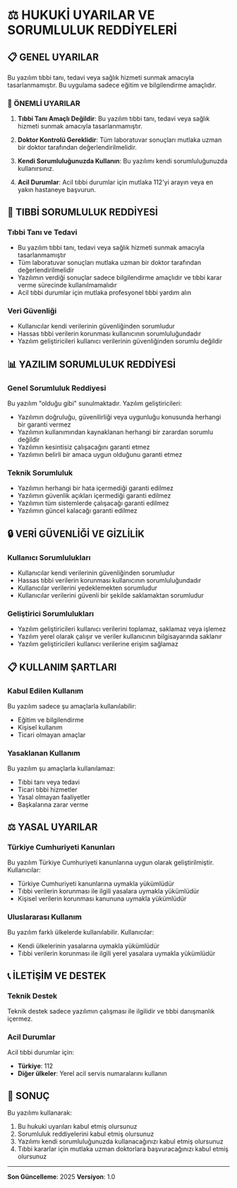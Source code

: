 # ⚖️ HUKUKİ UYARILAR VE SORUMLULUK REDDİYELERİ

## 📋 GENEL UYARILAR

Bu yazılım tıbbi tanı, tedavi veya sağlık hizmeti sunmak amacıyla tasarlanmamıştır. Bu uygulama sadece eğitim ve bilgilendirme amaçlıdır.

### 🚨 ÖNEMLİ UYARILAR

1. **Tıbbi Tanı Amaçlı Değildir**: Bu yazılım tıbbi tanı, tedavi veya sağlık hizmeti sunmak amacıyla tasarlanmamıştır.

2. **Doktor Kontrolü Gereklidir**: Tüm laboratuvar sonuçları mutlaka uzman bir doktor tarafından değerlendirilmelidir.

3. **Kendi Sorumluluğunuzda Kullanın**: Bu yazılımı kendi sorumluluğunuzda kullanırsınız.

4. **Acil Durumlar**: Acil tıbbi durumlar için mutlaka 112'yi arayın veya en yakın hastaneye başvurun.

## 🏥 TIBBİ SORUMLULUK REDDİYESİ

### Tıbbi Tanı ve Tedavi

- Bu yazılım tıbbi tanı, tedavi veya sağlık hizmeti sunmak amacıyla tasarlanmamıştır
- Tüm laboratuvar sonuçları mutlaka uzman bir doktor tarafından değerlendirilmelidir
- Yazılımın verdiği sonuçlar sadece bilgilendirme amaçlıdır ve tıbbi karar verme sürecinde kullanılmamalıdır
- Acil tıbbi durumlar için mutlaka profesyonel tıbbi yardım alın

### Veri Güvenliği

- Kullanıcılar kendi verilerinin güvenliğinden sorumludur
- Hassas tıbbi verilerin korunması kullanıcının sorumluluğundadır
- Yazılım geliştiricileri kullanıcı verilerinin güvenliğinden sorumlu değildir

## 📊 YAZILIM SORUMLULUK REDDİYESİ

### Genel Sorumluluk Reddiyesi

Bu yazılım "olduğu gibi" sunulmaktadır. Yazılım geliştiricileri:

- Yazılımın doğruluğu, güvenilirliği veya uygunluğu konusunda herhangi bir garanti vermez
- Yazılımın kullanımından kaynaklanan herhangi bir zarardan sorumlu değildir
- Yazılımın kesintisiz çalışacağını garanti etmez
- Yazılımın belirli bir amaca uygun olduğunu garanti etmez

### Teknik Sorumluluk

- Yazılımın herhangi bir hata içermediği garanti edilmez
- Yazılımın güvenlik açıkları içermediği garanti edilmez
- Yazılımın tüm sistemlerde çalışacağı garanti edilmez
- Yazılımın güncel kalacağı garanti edilmez

## 🔒 VERİ GÜVENLİĞİ VE GİZLİLİK

### Kullanıcı Sorumlulukları

- Kullanıcılar kendi verilerinin güvenliğinden sorumludur
- Hassas tıbbi verilerin korunması kullanıcının sorumluluğundadır
- Kullanıcılar verilerini yedeklemekten sorumludur
- Kullanıcılar verilerini güvenli bir şekilde saklamaktan sorumludur

### Geliştirici Sorumlulukları

- Yazılım geliştiricileri kullanıcı verilerini toplamaz, saklamaz veya işlemez
- Yazılım yerel olarak çalışır ve veriler kullanıcının bilgisayarında saklanır
- Yazılım geliştiricileri kullanıcı verilerine erişim sağlamaz

## 📋 KULLANIM ŞARTLARI

### Kabul Edilen Kullanım

Bu yazılım sadece şu amaçlarla kullanılabilir:

- Eğitim ve bilgilendirme
- Kişisel kullanım
- Ticari olmayan amaçlar

### Yasaklanan Kullanım

Bu yazılım şu amaçlarla kullanılamaz:

- Tıbbi tanı veya tedavi
- Ticari tıbbi hizmetler
- Yasal olmayan faaliyetler
- Başkalarına zarar verme

## ⚖️ YASAL UYARILAR

### Türkiye Cumhuriyeti Kanunları

Bu yazılım Türkiye Cumhuriyeti kanunlarına uygun olarak geliştirilmiştir. Kullanıcılar:

- Türkiye Cumhuriyeti kanunlarına uymakla yükümlüdür
- Tıbbi verilerin korunması ile ilgili yasalara uymakla yükümlüdür
- Kişisel verilerin korunması kanununa uymakla yükümlüdür

### Uluslararası Kullanım

Bu yazılım farklı ülkelerde kullanılabilir. Kullanıcılar:

- Kendi ülkelerinin yasalarına uymakla yükümlüdür
- Tıbbi verilerin korunması ile ilgili yerel yasalara uymakla yükümlüdür

## 📞 İLETİŞİM VE DESTEK

### Teknik Destek

Teknik destek sadece yazılımın çalışması ile ilgilidir ve tıbbi danışmanlık içermez.

### Acil Durumlar

Acil tıbbi durumlar için:

- **Türkiye**: 112
- **Diğer ülkeler**: Yerel acil servis numaralarını kullanın

## 📝 SONUÇ

Bu yazılımı kullanarak:

1. Bu hukuki uyarıları kabul etmiş olursunuz
2. Sorumluluk reddiyelerini kabul etmiş olursunuz
3. Yazılımı kendi sorumluluğunuzda kullanacağınızı kabul etmiş olursunuz
4. Tıbbi kararlar için mutlaka uzman doktorlara başvuracağınızı kabul etmiş olursunuz

---

**Son Güncelleme**: 2025
**Versiyon**: 1.0
